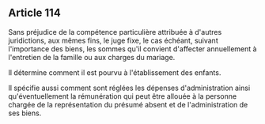 Article 114
----
Sans préjudice de la compétence particulière attribuée à d'autres juridictions,
aux mêmes fins, le juge fixe, le cas échéant, suivant l'importance des biens,
les sommes qu'il convient d'affecter annuellement à l'entretien de la famille ou
aux charges du mariage.

Il détermine comment il est pourvu à l'établissement des enfants.

Il spécifie aussi comment sont réglées les dépenses d'administration ainsi
qu'éventuellement la rémunération qui peut être allouée à la personne chargée de
la représentation du présumé absent et de l'administration de ses biens.
